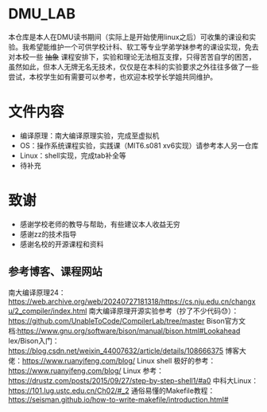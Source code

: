 # DMU_LAB

本仓库是本人在DMU读书期间（实际上是开始使用linux之后）可收集的课设和实验。我希望能维护一个可供学校计科、软工等专业学弟学妹参考的课设实现，免去对本校一些 ~~抽象~~ 课程安排下，实验和理论无法相互支撑，只得苦苦自学的困苦，虽然如此，但本人无牌无名无技术，仅仅是在本科的实验要求之外往往多做了一些尝试，本校学生如有需要可以参考，也欢迎本校学长学姐共同维护。

# 文件内容

- 编译原理：南大编译原理实验，完成至虚拟机
- OS：操作系统课程实验，实践课（MIT6.s081 xv6实现）请参考本人另一仓库
- Linux：shell实现，完成tab补全等
- 待补充

# 致谢

- 感谢学校老师的教导与帮助，有些建议本人收益无穷
- 感谢zz的技术指导
- 感谢名校的开源课程和资料

## 参考博客、课程网站

南大编译原理24：https://web.archive.org/web/20240727181318/https://cs.nju.edu.cn/changxu/2_compiler/index.html
南大编译原理开源实验参考（抄了不少代码😓）：https://github.com/UnableToCode/CompilerLab/tree/master
Bison官方文档:https://www.gnu.org/software/bison/manual/bison.html#Lookahead
lex/Bison入门：https://blog.csdn.net/weixin_44007632/article/details/108666375
博客大佬：https://www.ruanyifeng.com/blog/
Linux shell 极好的参考：https://www.ruanyifeng.com/blog/
Linux 参考：https://drustz.com/posts/2015/09/27/step-by-step-shell1/#a0
中科大Linux：https://101.lug.ustc.edu.cn/Ch02/#_2
通俗易懂的Makefile教程：https://seisman.github.io/how-to-write-makefile/introduction.html#

